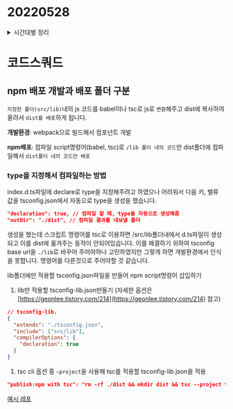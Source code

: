 # 20220528

<details>
<summary>시간대별 정리</summary>

### 오전

react컴포넌트 npm 배포
tsc 옵션 공부

</details>

# 코드스쿼드

## npm 배포 개발과 배포 폴더 구분

`지정한 폴더(src/lib)`내의 js 코드를 babel이나 tsc로 js로 `변환`해주고 dist에 복사하여 올려서 `dist를 배포`하게 됩니다.

**개발환경**: webpack으로 빌드해서 컴포넌트 개발

**npm배포**: 컴파일 script명령어(babel, tsc)로 `/lib 폴더 내의 코드`만 dist폴더에 컴파일해서 `dist폴더 내의 코드만 배포`

### type을 지정해서 컴파일하는 방법

index.d.ts파일에 declare로 type을 지정해주려고 하였으나 어려워서 다음 키, 밸류 값을 tsconfig.json에서 자동으로 type을 생성을 했습니다.

```json
"declaration": true, // 컴파일 할 때, type을 자동으로 생성해줌
"outDir": "./dist", // 컴파일 결과를 내보낼 폴더
```

생성을 했는데 스크립트 명령어를 tsc로 이용하면 /src/lib폴더내에서 d.ts파일이 생성되고 이를 dist에 옮겨주는 동작이 안되어있습니다. 이를 해결하기 위하여 tsconfig base url을 `./lib`로 바꾸어 주어야하나 고민하였지만 그렇게 하면 개발환경에서 인식을 못합니다. 명령어를 다른것으로 주어야할 것 같습니다.

lib폴더에만 적용할 tsconfig.json파일을 만들어 npm script명령어 삽입하기

1. lib만 적용할 tsconfig-lib.json만들기 (자세한 옵션은 [https://geonlee.tistory.com/214](https://geonlee.tistory.com/214) 참고)

```json
// tsconfig-lib.
{
  "extends": "./tsconfig.json",
  "include": ["src/lib"],
  "compilerOptions": {
    "declaration": true
  }
}
```

1. tsc cli 옵션 중 `—project`을 사용해 tsc를 적용할 tsconfig-lib.json을 적용

```json
"publish:npm with tsc": "rm -rf ./dist && mkdir dist && tsc --project tsconfig-lib.json"
```

[예시 레포](https://github.com/kimyouknow/react-modal-component/tree/feature/modal)
